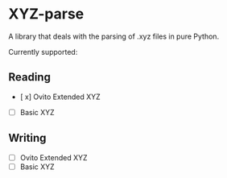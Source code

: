 # XYZ-parse

A library that deals with the parsing of .xyz files in pure Python.

Currently supported:

## Reading

- [ x] Ovito Extended XYZ
- [  ] Basic XYZ

## Writing

- [ ] Ovito Extended XYZ
- [ ] Basic XYZ